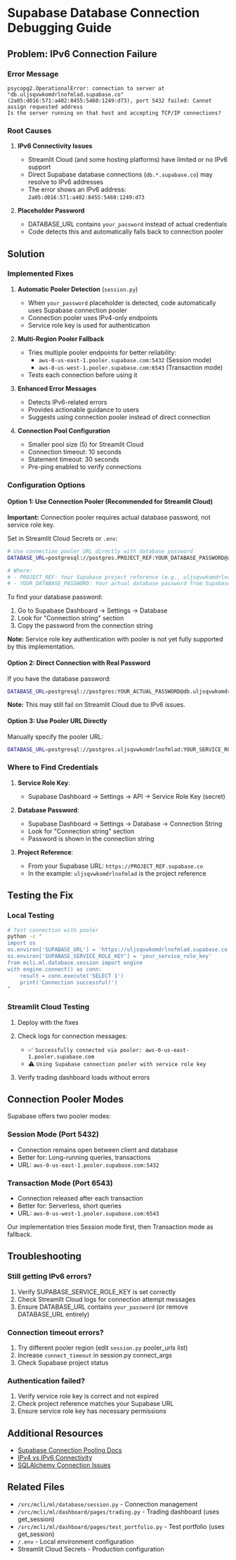 # Supabase Database Connection Debugging Guide

## Problem: IPv6 Connection Failure

### Error Message
```
psycopg2.OperationalError: connection to server at "db.uljsqvwkomdrlnofmlad.supabase.co" (2a05:d016:571:a402:8455:5460:1249:d73), port 5432 failed: Cannot assign requested address
Is the server running on that host and accepting TCP/IP connections?
```

### Root Causes

1. **IPv6 Connectivity Issues**
   - Streamlit Cloud (and some hosting platforms) have limited or no IPv6 support
   - Direct Supabase database connections (`db.*.supabase.co`) may resolve to IPv6 addresses
   - The error shows an IPv6 address: `2a05:d016:571:a402:8455:5460:1249:d73`

2. **Placeholder Password**
   - DATABASE_URL contains `your_password` instead of actual credentials
   - Code detects this and automatically falls back to connection pooler

## Solution

### Implemented Fixes

1. **Automatic Pooler Detection** (`session.py`)
   - When `your_password` placeholder is detected, code automatically uses Supabase connection pooler
   - Connection pooler uses IPv4-only endpoints
   - Service role key is used for authentication

2. **Multi-Region Pooler Fallback**
   - Tries multiple pooler endpoints for better reliability:
     - `aws-0-us-east-1.pooler.supabase.com:5432` (Session mode)
     - `aws-0-us-west-1.pooler.supabase.com:6543` (Transaction mode)
   - Tests each connection before using it

3. **Enhanced Error Messages**
   - Detects IPv6-related errors
   - Provides actionable guidance to users
   - Suggests using connection pooler instead of direct connection

4. **Connection Pool Configuration**
   - Smaller pool size (5) for Streamlit Cloud
   - Connection timeout: 10 seconds
   - Statement timeout: 30 seconds
   - Pre-ping enabled to verify connections

### Configuration Options

#### Option 1: Use Connection Pooler (Recommended for Streamlit Cloud)

**Important:** Connection pooler requires actual database password, not service role key.

Set in Streamlit Cloud Secrets or `.env`:

```bash
# Use connection pooler URL directly with database password
DATABASE_URL=postgresql://postgres.PROJECT_REF:YOUR_DATABASE_PASSWORD@aws-0-us-east-1.pooler.supabase.com:5432/postgres

# Where:
# - PROJECT_REF: Your Supabase project reference (e.g., uljsqvwkomdrlnofmlad)
# - YOUR_DATABASE_PASSWORD: Your actual database password from Supabase Dashboard
```

To find your database password:
1. Go to Supabase Dashboard → Settings → Database
2. Look for "Connection string" section
3. Copy the password from the connection string

**Note:** Service role key authentication with pooler is not yet fully supported by this implementation.

#### Option 2: Direct Connection with Real Password

If you have the database password:

```bash
DATABASE_URL=postgresql://postgres:YOUR_ACTUAL_PASSWORD@db.uljsqvwkomdrlnofmlad.supabase.co:5432/postgres
```

**Note:** This may still fail on Streamlit Cloud due to IPv6 issues.

#### Option 3: Use Pooler URL Directly

Manually specify the pooler URL:

```bash
DATABASE_URL=postgresql://postgres.uljsqvwkomdrlnofmlad:YOUR_SERVICE_ROLE_KEY@aws-0-us-east-1.pooler.supabase.com:5432/postgres
```

### Where to Find Credentials

1. **Service Role Key**:
   - Supabase Dashboard → Settings → API → Service Role Key (secret)

2. **Database Password**:
   - Supabase Dashboard → Settings → Database → Connection String
   - Look for "Connection string" section
   - Password is shown in the connection string

3. **Project Reference**:
   - From your Supabase URL: `https://PROJECT_REF.supabase.co`
   - In the example: `uljsqvwkomdrlnofmlad` is the project reference

## Testing the Fix

### Local Testing

```bash
# Test connection with pooler
python -c "
import os
os.environ['SUPABASE_URL'] = 'https://uljsqvwkomdrlnofmlad.supabase.co'
os.environ['SUPABASE_SERVICE_ROLE_KEY'] = 'your_service_role_key'
from mcli.ml.database.session import engine
with engine.connect() as conn:
    result = conn.execute('SELECT 1')
    print('Connection successful!')
"
```

### Streamlit Cloud Testing

1. Deploy with the fixes
2. Check logs for connection messages:
   - ✅ `Successfully connected via pooler: aws-0-us-east-1.pooler.supabase.com`
   - ⚠️ `Using Supabase connection pooler with service role key`

3. Verify trading dashboard loads without errors

## Connection Pooler Modes

Supabase offers two pooler modes:

### Session Mode (Port 5432)
- Connection remains open between client and database
- Better for: Long-running queries, transactions
- URL: `aws-0-us-east-1.pooler.supabase.com:5432`

### Transaction Mode (Port 6543)
- Connection released after each transaction
- Better for: Serverless, short queries
- URL: `aws-0-us-west-1.pooler.supabase.com:6543`

Our implementation tries Session mode first, then Transaction mode as fallback.

## Troubleshooting

### Still getting IPv6 errors?

1. Verify SUPABASE_SERVICE_ROLE_KEY is set correctly
2. Check Streamlit Cloud logs for connection attempt messages
3. Ensure DATABASE_URL contains `your_password` (or remove DATABASE_URL entirely)

### Connection timeout errors?

1. Try different pooler region (edit `session.py` pooler_urls list)
2. Increase `connect_timeout` in session.py connect_args
3. Check Supabase project status

### Authentication failed?

1. Verify service role key is correct and not expired
2. Check project reference matches your Supabase URL
3. Ensure service role key has necessary permissions

## Additional Resources

- [Supabase Connection Pooling Docs](https://supabase.com/docs/guides/database/connecting-to-postgres#connection-pooler)
- [IPv4 vs IPv6 Connectivity](https://www.cloudflare.com/learning/network-layer/what-is-ipv6/)
- [SQLAlchemy Connection Issues](https://docs.sqlalchemy.org/en/20/core/pooling.html)

## Related Files

- `/src/mcli/ml/database/session.py` - Connection management
- `/src/mcli/ml/dashboard/pages/trading.py` - Trading dashboard (uses get_session)
- `/src/mcli/ml/dashboard/pages/test_portfolio.py` - Test portfolio (uses get_session)
- `/.env` - Local environment configuration
- Streamlit Cloud Secrets - Production configuration
